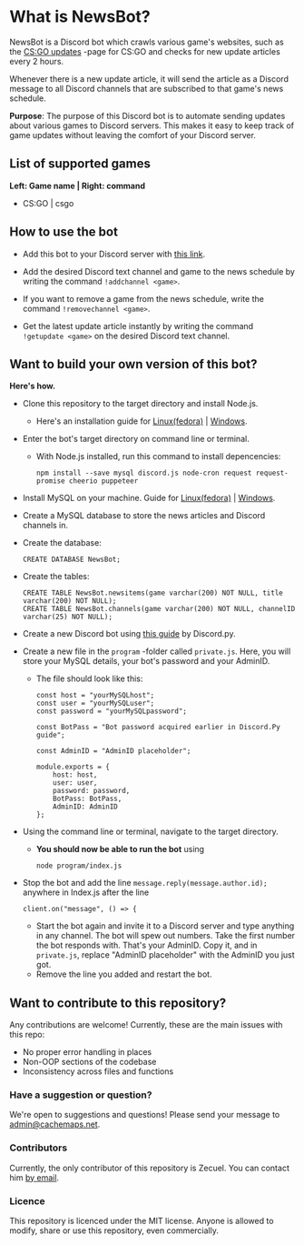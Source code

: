 # What is NewsBot?

NewsBot is a Discord bot which crawls various game's websites, such as the
[CS:GO updates](https://blog.counter-strike.net/index.php/category/updates/) 
-page for CS:GO and checks for new update articles every 2 hours.

Whenever there is a new update article, it will send the article as a Discord message to all Discord channels 
that are subscribed to that game's news schedule.

**Purpose**: The purpose of this Discord bot is to automate sending updates about various games to Discord servers. 
This makes it easy to keep track of game updates without leaving the comfort of your Discord server.

## List of supported games
**Left: Game name | Right: command**
* CS:GO | csgo

## How to use the bot
* Add this bot to your Discord server with 
[this link](https://discordapp.com/api/oauth2/authorize?client_id=562687174697549856&permissions=522304&scope=bot).

* Add the desired Discord text channel and game to the news schedule by writing the command `!addchannel <game>`.

* If you want to remove a game from the news schedule, write the command `!removechannel <game>`.

* Get the latest update article instantly by writing the command `!getupdate <game>` on the desired Discord 
text channel.

## Want to build your own version of this bot?
**Here's how.**

* Clone this repository to the target directory and install Node.js.
  * Here's an installation guide for [Linux(fedora)](https://tecadmin.net/install-latest-nodejs-on-fedora/) | [Windows](https://www.guru99.com/download-install-node-js.html).
  
* Enter the bot's target directory on command line or terminal.
  * With Node.js installed, run this command to install depencencies:
    ```
    npm install --save mysql discord.js node-cron request request-promise cheerio puppeteer
    ```
  

* Install MySQL on your machine. Guide for [Linux(fedora)](https://tecadmin.net/install-mysql-8-on-fedora/) | 
[Windows](https://dev.mysql.com/doc/refman/8.0/en/windows-installation.html).

* Create a MySQL database to store the news articles and Discord channels in. 

* Create the database:
    ```
    CREATE DATABASE NewsBot;
    ```

* Create the tables:
    ```
    CREATE TABLE NewsBot.newsitems(game varchar(200) NOT NULL, title varchar(200) NOT NULL);
    CREATE TABLE NewsBot.channels(game varchar(200) NOT NULL, channelID varchar(25) NOT NULL);
    ```

* Create a new Discord bot using [this guide](https://discordpy.readthedocs.io/en/rewrite/discord.html) by Discord.py.

* Create a new file in the `program` -folder called `private.js`. Here, you will store your MySQL details, your bot's password and your AdminID.

  * The file should look like this:
  
    ```
    const host = "yourMySQLhost";
    const user = "yourMySQLuser";
    const password = "yourMySQLpassword";

    const BotPass = "Bot password acquired earlier in Discord.Py guide";

    const AdminID = "AdminID placeholder";

    module.exports = {
        host: host,
        user: user,
        password: password,
        BotPass: BotPass,
        AdminID: AdminID
    };
    ```


* Using the command line or terminal, navigate to the target directory.

  * **You should now be able to run the bot** using
    ```
    node program/index.js
    ```



* Stop the bot and add the line `message.reply(message.author.id);` anywhere in Index.js after the line
    ```
    client.on("message", () => { 
    ```

    * Start the bot again and invite it to a Discord server and type anything in any channel. The bot will spew out numbers. Take the first number the bot responds with. That's your AdminID. Copy it, and in `private.js`, replace "AdminID placeholder" with the AdminID you just got.
    * Remove the line you added and restart the bot.


## Want to contribute to this repository?
Any contributions are welcome! Currently, these are the main issues with this repo:
* No proper error handling in places
* Non-OOP sections of the codebase
* Inconsistency across files and functions

### Have a suggestion or question?
We're open to suggestions and questions! Please send your message to 
[admin@cachemaps.net](mailto:admin@cachemaps.net?subject=CSGONewsBot).

### Contributors
Currently, the only contributor of this repository is Zecuel. You can contact him 
[by email](mailto:admin@cachemaps.net?subject=CSGONewsBot).

### Licence 
This repository is licenced under the MIT license. 
Anyone is allowed to modify, share or use this repository, even commercially.
